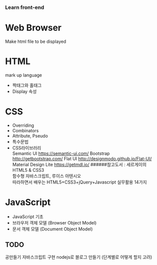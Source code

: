 ### Learn front-end
# Web Browser
Make html file to be displayed

# HTML
mark up language
 - 짝태그와 홀태그
 - Display 속성

# CSS
- Overriding
- Combinators
- Attribute, Pseudo
- 특수문법
- CSS라이브러리  
Semantic UI	https://semantic-ui.com/
Bootstrap	http://getbootstrap.com/
Flat UI	http://designmodo.github.io/Flat-UI/
Material Design Lite	https://getmdl.io/
######참고도서 : 세르게이의 HTML5 & CSS3  
                함수형 자바스크립트, 루이스 아텐시오  
                따라하면서 배우는 HTML5+CSS3+jQuery+Javascript 실무활용 14가지  

# JavaScript
- JavaScript 기초
- 브라우저 객체 모델 (Browser Object Model)
- 문서 객체 모델 (Document Object Model)


## TODO  
공만들기 자바스크립트 구현
nodejs로 블로그 만들기 (단계별로 어떻게 할지 고려)


 
